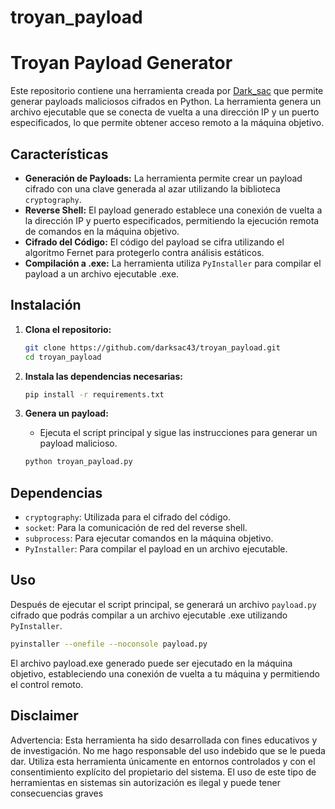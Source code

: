 # troyan_payload
# Troyan Payload Generator

Este repositorio contiene una herramienta creada por [Dark_sac](https://github.com/darksac43) que permite generar payloads maliciosos cifrados en Python. La herramienta genera un archivo ejecutable que se conecta de vuelta a una dirección IP y un puerto especificados, lo que permite obtener acceso remoto a la máquina objetivo.

## Características

- **Generación de Payloads:** La herramienta permite crear un payload cifrado con una clave generada al azar utilizando la biblioteca `cryptography`.
- **Reverse Shell:** El payload generado establece una conexión de vuelta a la dirección IP y puerto especificados, permitiendo la ejecución remota de comandos en la máquina objetivo.
- **Cifrado del Código:** El código del payload se cifra utilizando el algoritmo Fernet para protegerlo contra análisis estáticos.
- **Compilación a .exe:** La herramienta utiliza `PyInstaller` para compilar el payload a un archivo ejecutable .exe.

## Instalación

1. **Clona el repositorio:**
    ```bash
    git clone https://github.com/darksac43/troyan_payload.git
    cd troyan_payload
    ```

2. **Instala las dependencias necesarias:**
    ```bash
    pip install -r requirements.txt
    ```

3. **Genera un payload:**
    - Ejecuta el script principal y sigue las instrucciones para generar un payload malicioso.
    ```bash
    python troyan_payload.py
    ```

## Dependencias

- `cryptography`: Utilizada para el cifrado del código.
- `socket`: Para la comunicación de red del reverse shell.
- `subprocess`: Para ejecutar comandos en la máquina objetivo.
- `PyInstaller`: Para compilar el payload en un archivo ejecutable.

## Uso

Después de ejecutar el script principal, se generará un archivo `payload.py` cifrado que podrás compilar a un archivo ejecutable .exe utilizando `PyInstaller`.

```bash
pyinstaller --onefile --noconsole payload.py
```

El archivo payload.exe generado puede ser ejecutado en la máquina objetivo, estableciendo una conexión de vuelta a tu máquina y permitiendo el control remoto.

## Disclaimer

Advertencia: Esta herramienta ha sido desarrollada con fines educativos y de investigación. No me hago responsable del uso indebido que se le pueda dar. Utiliza esta herramienta únicamente en entornos controlados y con el consentimiento explícito del propietario del sistema. El uso de este tipo de herramientas en sistemas sin autorización es ilegal y puede tener consecuencias graves
